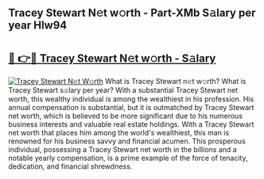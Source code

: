 ## Tracey Stewart N𝚎t w𝚘rth - Part-XMb S𝚊lary per year Hlw94

# <h2><a href="http://gc0ps7b.nevu.top/?p=Tracey+Stewart">🔗 👉🔴 Tracey Stewart N𝚎t w𝚘rth - S𝚊lary</a></h2>

[![Tracey Stewart N𝚎t W𝚘rth](https://i.imgur.com/Oavwk0R.jpeg)](http://gc0ps7b.nevu.top/?p=Tracey+Stewart)
What is Tracey Stewart n𝚎t w𝚘rth? What is Tracey Stewart s𝚊lary per year?
With a substantial Tracey Stewart net worth, this wealthy individual is among the wealthiest in his profession. His annual compensation is substantial, but it is outmatched by Tracey Stewart net worth, which is believed to be more significant due to his numerous business interests and valuable real estate holdings. With a Tracey Stewart net worth that places him among the world's wealthiest, this man is renowned for his business savvy and financial acumen. This prosperous individual, possessing a Tracey Stewart net worth in the billions and a notable yearly compensation, is a prime example of the force of tenacity, dedication, and financial shrewdness.
